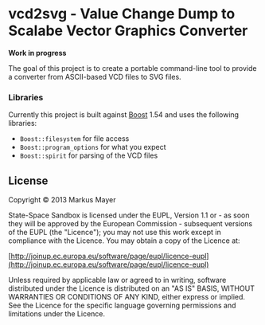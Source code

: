 # vcd2svg - Value Change Dump to Scalabe Vector Graphics Converter

**Work in progress**

The goal of this project is to create a portable command-line tool to provide a converter from ASCII-based VCD files to SVG files.

### Libraries

Currently this project is built against [Boost](http://www.boost.org/) 1.54 and uses the following libraries:

+ `Boost::filesystem` for file access
+ `Boost::program_options` for what you expect
+ `Boost::spirit` for parsing of the VCD files

## License

Copyright &copy; 2013 Markus Mayer

State-Space Sandbox is licensed under the EUPL, Version 1.1 or - as soon they will be approved by the European Commission -
subsequent versions of the EUPL (the "Licence"); you may not use this work except in compliance with the Licence.
You may obtain a copy of the Licence at:

[http://joinup.ec.europa.eu/software/page/eupl/licence-eupl](http://joinup.ec.europa.eu/software/page/eupl/licence-eupl)

Unless required by applicable law or agreed to in writing, software distributed under the Licence is
distributed on an "AS IS" BASIS, WITHOUT WARRANTIES OR CONDITIONS OF ANY KIND, either express or implied.
See the Licence for the specific language governing permissions and limitations under the Licence.
